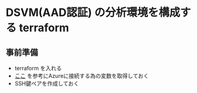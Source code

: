 # DSVM(AAD認証) の分析環境を構成する terraform

## 事前準備

* terraform を入れる
* [ここ](https://docs.microsoft.com/ja-jp/azure/virtual-machines/linux/terraform-install-configure) を参考にAzureに接続する為の変数を取得しておく
* SSH鍵ペアを作成しておく

